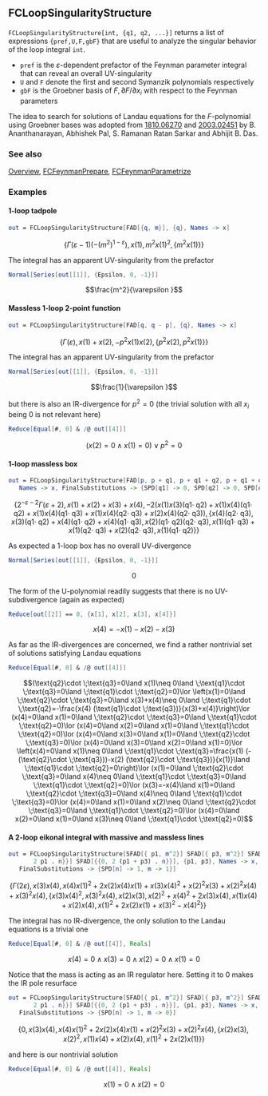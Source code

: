 ## FCLoopSingularityStructure

`FCLoopSingularityStructure[int, {q1, q2, ...}]` returns a list of expressions `{pref,U,F,gbF}` that are useful to analyze the singular behavior of the loop integral `int`.

- `pref` is the $\varepsilon$-dependent prefactor of the Feynman parameter integral that can reveal an overall UV-singularity
- `U` and `F` denote the first and second Symanzik polynomials respectively
- `gbF` is the Groebner basis of ${F, \partial F / \partial x_i}$ with respect to the Feynman parameters

The idea to search for solutions of Landau equations for the $F$-polynomial using Groebner bases was adopted from [1810.06270](https://arxiv.org/abs/1810.06270) and [2003.02451](https://arxiv.org/abs/2003.02451) by B. Ananthanarayan, Abhishek Pal, S. Ramanan Ratan Sarkar and Abhijit B. Das.

### See also

[Overview](Extra/FeynCalc.md), [FCFeynmanPrepare](FCFeynmanPrepare.md), [FCFeynmanParametrize](FCFeynmanParametrize.md)

### Examples

#### 1-loop tadpole

```mathematica
out = FCLoopSingularityStructure[FAD[{q, m}], {q}, Names -> x]
```

$$\left\{\Gamma (\varepsilon -1) \left(-\left(m^2\right)^{1-\varepsilon }\right),x(1),m^2 x(1)^2,\left\{m^2 x(1)\right\}\right\}$$

The integral has an apparent UV-singularity from the prefactor

```mathematica
Normal[Series[out[[1]], {Epsilon, 0, -1}]]
```

$$\frac{m^2}{\varepsilon }$$

#### Massless 1-loop 2-point function

```mathematica
out = FCLoopSingularityStructure[FAD[q, q - p], {q}, Names -> x]
```

$$\left\{\Gamma (\varepsilon ),x(1)+x(2),-p^2 x(1) x(2),\left\{p^2 x(2),p^2 x(1)\right\}\right\}$$

The integral has an apparent UV-singularity from the prefactor

```mathematica
Normal[Series[out[[1]], {Epsilon, 0, -1}]]
```

$$\frac{1}{\varepsilon }$$

but there is also an IR-divergence for $p^2 = 0$ (the trivial solution with all $x_i$ being 0 is not relevant here)

```mathematica
Reduce[Equal[#, 0] & /@ out[[4]]]
```

$$(x(2)=0\land x(1)=0)\lor p^2=0$$

#### 1-loop massless box

```mathematica
out = FCLoopSingularityStructure[FAD[p, p + q1, p + q1 + q2, p + q1 + q2 + q3], {p}, 
   Names -> x, FinalSubstitutions -> {SPD[q1] -> 0, SPD[q2] -> 0, SPD[q3] -> 0}]
```

$$\left\{2^{-\varepsilon -2} \Gamma (\varepsilon +2),x(1)+x(2)+x(3)+x(4),-2 (x(1) x(3) (\text{q1}\cdot \;\text{q2})+x(1) x(4) (\text{q1}\cdot \;\text{q2})+x(1) x(4) (\text{q1}\cdot \;\text{q3})+x(1) x(4) (\text{q2}\cdot \;\text{q3})+x(2) x(4) (\text{q2}\cdot \;\text{q3})),\{x(4) (\text{q2}\cdot \;\text{q3}),x(3) (\text{q1}\cdot \;\text{q2})+x(4) (\text{q1}\cdot \;\text{q2})+x(4) (\text{q1}\cdot \;\text{q3}),x(2) (\text{q1}\cdot \;\text{q2}) (\text{q2}\cdot \;\text{q3}),x(1) (\text{q1}\cdot \;\text{q3})+x(1) (\text{q2}\cdot \;\text{q3})+x(2) (\text{q2}\cdot \;\text{q3}),x(1) (\text{q1}\cdot \;\text{q2})\}\right\}$$

As expected a 1-loop box has no overall UV-divergence

```mathematica
Normal[Series[out[[1]], {Epsilon, 0, -1}]]
```

$$0$$

The form of the U-polynomial readily suggests that there is no UV-subdivergence (again as expected)

```mathematica
Reduce[out[[2]] == 0, {x[1], x[2], x[3], x[4]}]
```

$$x(4)=-x(1)-x(2)-x(3)$$

As far as the IR-divergences are concerned, we find a rather nontrivial set of solutions satisfying Landau equations

```mathematica
Reduce[Equal[#, 0] & /@ out[[4]]]
```

$$(\text{q2}\cdot \;\text{q3}=0\land x(1)\neq 0\land \;\text{q1}\cdot \;\text{q3}=0\land \;\text{q1}\cdot \;\text{q2}=0)\lor \left(x(1)=0\land \;\text{q2}\cdot \;\text{q3}=0\land x(3)+x(4)\neq 0\land \;\text{q1}\cdot \;\text{q2}=-\frac{x(4) (\text{q1}\cdot \;\text{q3})}{x(3)+x(4)}\right)\lor (x(4)=0\land x(1)=0\land \;\text{q2}\cdot \;\text{q3}=0\land \;\text{q1}\cdot \;\text{q2}=0)\lor (x(4)=0\land x(2)=0\land x(1)=0\land \;\text{q1}\cdot \;\text{q2}=0)\lor (x(4)=0\land x(3)=0\land x(1)=0\land \;\text{q2}\cdot \;\text{q3}=0)\lor (x(4)=0\land x(3)=0\land x(2)=0\land x(1)=0)\lor \left(x(4)=0\land x(1)\neq 0\land \;\text{q1}\cdot \;\text{q3}=\frac{x(1) (-(\text{q2}\cdot \;\text{q3}))-x(2) (\text{q2}\cdot \;\text{q3})}{x(1)}\land \;\text{q1}\cdot \;\text{q2}=0\right)\lor (x(1)=0\land \;\text{q2}\cdot \;\text{q3}=0\land x(4)\neq 0\land \;\text{q1}\cdot \;\text{q3}=0\land \;\text{q1}\cdot \;\text{q2}=0)\lor (x(3)=-x(4)\land x(1)=0\land \;\text{q2}\cdot \;\text{q3}=0\land x(4)\neq 0\land \;\text{q1}\cdot \;\text{q3}=0)\lor (x(4)=0\land x(1)=0\land x(2)\neq 0\land \;\text{q2}\cdot \;\text{q3}=0\land \;\text{q1}\cdot \;\text{q2}=0)\lor (x(4)=0\land x(2)=0\land x(1)=0\land x(3)\neq 0\land \;\text{q1}\cdot \;\text{q2}=0)$$

#### A 2-loop eikonal integral with massive and massless lines

```mathematica
out = FCLoopSingularityStructure[SFAD[{ p1, m^2}] SFAD[{ p3, m^2}] SFAD[{{0, 
       2 p1 . n}}] SFAD[{{0, 2 (p1 + p3) . n}}], {p1, p3}, Names -> x,
   FinalSubstitutions -> {SPD[n] -> 1, m -> 1}]
```

$$\left\{\Gamma (2 \varepsilon ),x(3) x(4),x(4) x(1)^2+2 x(2) x(4) x(1)+x(3) x(4)^2+x(2)^2 x(3)+x(2)^2 x(4)+x(3)^2 x(4),\left\{x(3) x(4)^2,x(3)^2 x(4),x(2) x(3),x(2)^2+x(4)^2+2 x(3) x(4),x(1) x(4)+x(2) x(4),x(1)^2+2 x(2) x(1)+x(3)^2-x(4)^2\right\}\right\}$$

The integral has no IR-divergence, the only solution to the Landau equations is a trivial one

```mathematica
Reduce[Equal[#, 0] & /@ out[[4]], Reals]
```

$$x(4)=0\land x(3)=0\land x(2)=0\land x(1)=0$$

Notice that the mass is acting as an IR regulator here. Setting it to 0 makes the IR pole resurface

```mathematica
out = FCLoopSingularityStructure[SFAD[{ p1, m^2}] SFAD[{ p3, m^2}] SFAD[{{0, 
       2 p1 . n}}] SFAD[{{0, 2 (p1 + p3) . n}}], {p1, p3}, Names -> x,
   FinalSubstitutions -> {SPD[n] -> 1, m -> 0}]
```

$$\left\{0,x(3) x(4),x(4) x(1)^2+2 x(2) x(4) x(1)+x(2)^2 x(3)+x(2)^2 x(4),\left\{x(2) x(3),x(2)^2,x(1) x(4)+x(2) x(4),x(1)^2+2 x(2) x(1)\right\}\right\}$$

and here is our nontrivial solution

```mathematica
Reduce[Equal[#, 0] & /@ out[[4]], Reals]
```

$$x(1)=0\land x(2)=0$$